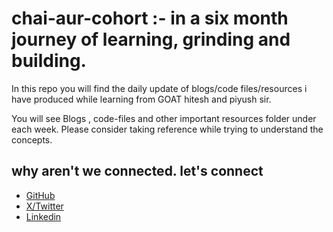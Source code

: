 # chai-aur-cohort :- in a six month journey of learning, grinding and building.

In this repo you will find the daily update of blogs/code files/resources i have produced while learning from GOAT hitesh and piyush sir.

You will see Blogs , code-files and other important resources folder under each week. Please consider taking reference while trying to understand the concepts.

## why aren't we connected. let's connect

- [GitHub](https://github.com/Pritamawatade)
- [X/Twitter](https://x.com/Pritam_Awatade)
- [Linkedin](https://www.linkedin.com/in/pritam-awatade/)